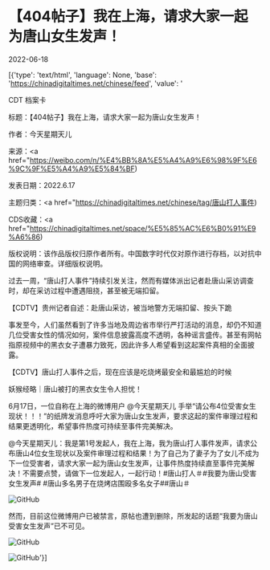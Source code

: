 # 【404帖子】我在上海，请求大家一起为唐山女生发声！

2022-06-18

[{'type': 'text/html', 'language': None, 'base': 'https://chinadigitaltimes.net/chinese/feed', 'value': '

CDT 档案卡

标题：【404帖子】我在上海，请求大家一起为唐山女生发声！

作者：今天星期天儿

来源：<a href="https://weibo.com/n/%E4%BB%8A%E5%A4%A9%E6%98%9F%E6%9C%9F%E5%A4%A9%E5%84%BF)

发表日期：2022.6.17

主题归类：<a href="https://chinadigitaltimes.net/chinese/tag/唐山打人事件)

CDS收藏：<a href="https://chinadigitaltimes.net/space/%E5%85%AC%E6%B0%91%E9%A6%86)

版权说明：该作品版权归原作者所有。中国数字时代仅对原作进行存档，以对抗中国的网络审查。详细版权说明。





过去一周，“唐山打人事件”持续引发关注，然而有媒体派出记者赴唐山采访调查时，却在采访过程中遭遇阻挠，甚至被无端扣留。



【CDTV】贵州记者自述：赴唐山采访，被当地警方无端扣留、按头下跪



事发至今，人们虽然看到了许多当地及周边省市举行严打活动的消息，却仍不知道几位受害女性的情况如何，案件信息披露高度不透明，各种谣言盛传。甚至有网帖指原视频中的黑衣女子遭暴力致死，因此许多人希望看到这起案件真相的全面披露。



【CDTV】唐山打人事件之后，现在应该是吃烧烤最安全和最尴尬的时候

妖猴经略｜唐山被打的黑衣女生令人担忧！



6月17日，一位自称在上海的微博用户 @今天星期天儿 手举“请公布4位受害女生现状！！！”的纸牌发消息呼吁大家为唐山女生发声，要求这起的案件审理过程和结果更透明化，希望事件热度可持续至事件完美解决。



@今天星期天儿：我是第1号发起人，我在上海，我为唐山打人事件发声，请求公布唐山4位女生现状以及案件审理过程和结果！为了自己为了妻子为了女儿不成为下一位受害者，请求大家一起为唐山女生发声，让事件热度持续直至事件完美解决！不需要点赞，请做下一位发起人，一起行动！#唐山打人＃#我要为唐山受害女生发声#  #唐山多名男子在烧烤店围殴多名女子##唐山＃



![GitHub](https://chinadigitaltimes.net/chinese/files/2022/06/image-1655550876482.png)

然而，目前这位微博用户已被禁言，原帖也遭到删除，所发起的话题“我要为唐山受害女生发声”已不可见。

![GitHub](https://chinadigitaltimes.net/chinese/files/2022/06/image-1655550961701.png)

![GitHub](https://chinadigitaltimes.net/chinese/files/2022/06/image-1655551792882.png)'}]